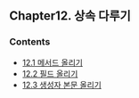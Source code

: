 ## Chapter12. 상속 다루기

### Contents
- [12.1 메서드 올리기](./12.01_메서드올리기/README.md)
- [12.2 필드 올리기](./12.02_필드올리기/README.md)
- [12.3 생성자 본문 올리기](./12.03_생성자본문올리기/README.md)